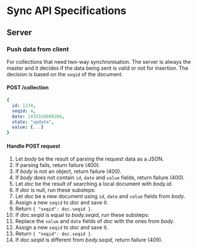 # Sync API Specifications

## Server

### Push data from client

For collections that need two-way synchronisation.
The server is always the master and it decides if the data being sent is valid or not for insertion. The decision is based on the `seqid` of the document.

#### POST /collection

```yaml
{
  id: 1234,
  seqid: 4,
  date: 1433318689266,
  state: "update",
  value: {...}
}
```

#### Handle POST request

1. Let *body* be the result of parsing the request data as a JSON.
2. If parsing fails, return failure (400).
3. If *body* is not an object, return failure (400).
4. If *body* does not contain `id`, `date` and `value` fields, return failure (400).
5. Let *doc* be the result of searching a local document with *body.id*.
6. If *doc* is null, run these substeps:
 1. Let *doc* be a new document using `id`, `date` and `value` fields from *body*.
 2. Assign a new `seqid` to *doc* and save it.
 3. Return `{ "seqid": doc.seqid }`.
7. If *doc.seqid* is equal to *body.seqid*, run these substeps:
 1. Replace the `value` and `date` fields of *doc* with the ones from *body*.
 2. Assign a new `seqid` to *doc* and save it.
 3. Return `{ "seqid": doc.seqid }`.
8. If *doc.seqid* is different from *body.seqid*, return failure (409).
